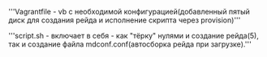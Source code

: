 '''Vagrantfile - vb с необходимой конфигурацией(добавленный пятый диск для создания рейда и исполнение скрипта через provision)'''

'''script.sh - включает в себя - как "тёрку" нулями и создание рейда(5), так и создание файла mdconf.conf(автосборка рейда при загрузке).'''
